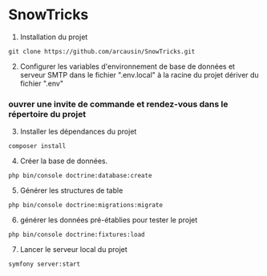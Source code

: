 # SnowTricks  

1. Installation du projet  
```
git clone https://github.com/arcausin/SnowTricks.git
```

2. Configurer les variables d'environnement de base de données et serveur SMTP dans le fichier ".env.local" à la racine du projet dériver du fichier ".env"  

### ouvrer une invite de commande et rendez-vous dans le répertoire du projet  

3. Installer les dépendances du projet  
```
composer install  
```

4. Créer la base de données.  
```
php bin/console doctrine:database:create
```

5. Générer les structures de table  
```
php bin/console doctrine:migrations:migrate
``` 

6. générer les données pré-établies pour tester le projet  
```
php bin/console doctrine:fixtures:load
```

7. Lancer le serveur local du projet
```
symfony server:start
```
